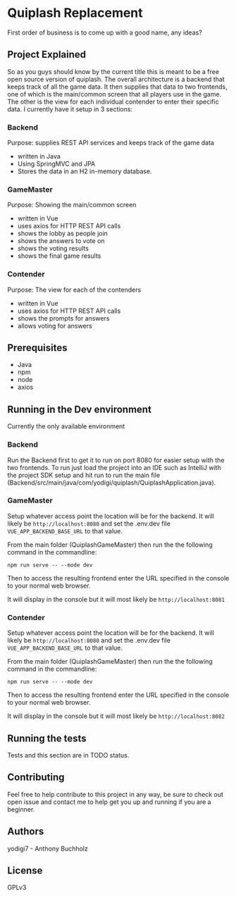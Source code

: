 # Quiplash Replacement
First order of business is to come up with a good name, any ideas?

## Project Explained
So as you guys should know by the current title this is meant to be a free open source version of quiplash. The overall architecture is
a backend that keeps track of all the game data. It then supplies that data to two frontends, one of which is the main/common screen that
all players use in the game. The other is the view for each individual contender to enter their specific data.
I currently have it setup in 3 sections:

### Backend
Purpose: supplies REST API services and keeps track of the game data
* written in Java
* Using SpringMVC and JPA
* Stores the data in an H2 in-memory database.

### GameMaster
Purpose: Showing the main/common screen
* written in Vue
* uses axios for HTTP REST API calls
* shows the lobby as people join
* shows the answers to vote on
* shows the voting results
* shows the final game results

### Contender
Purpose: The view for each of the contenders
* written in Vue
* uses axios for HTTP REST API calls
* shows the prompts for answers
* allows voting for answers

## Prerequisites
* Java
* npm
* node
* axios

## Running in the Dev environment
Currently the only available environment

### Backend
Run the Backend first to get it to run on port 8080 for easier setup with the two frontends. To run just load the project into an IDE
such as IntelliJ with the project SDK setup and hit run to run the main file 
(Backend/src/main/java/com/yodigi/quiplash/QuiplashApplication.java).

### GameMaster
Setup whatever access point the location will be for the backend. It will likely be `http://localhost:8080` and set the .env.dev file
`VUE_APP_BACKEND_BASE_URL` to that value.

From the main folder (QuiplashGameMaster) then run the the following command in the commandline:

`npm run serve -- --mode dev`

Then to access the resulting frontend enter the URL specified in the console to your normal web browser.

It will display in the console but it will most likely be `http://localhost:8081`

### Contender
Setup whatever access point the location will be for the backend. It will likely be `http://localhost:8080` and set the .env.dev file
`VUE_APP_BACKEND_BASE_URL` to that value.

From the main folder (QuiplashGameMaster) then run the the following command in the commandline:

`npm run serve -- --mode dev`

Then to access the resulting frontend enter the URL specified in the console to your normal web browser.

It will display in the console but it will most likely be `http://localhost:8082`

## Running the tests
Tests and this section are in TODO status.

## Contributing
Feel free to help contribute to this project in any way, be sure to check out open issue and contact me to help get you up and running
if you are a beginner.

## Authors
yodigi7 - Anthony Buchholz

## License
GPLv3
